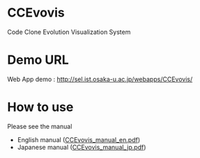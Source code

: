 # CCEvovis
Code Clone Evolution Visualization System

# Demo URL
Web App demo : http://sel.ist.osaka-u.ac.jp/webapps/CCEvovis/

# How to use
Please see the manual
- English manual ([CCEvovis_manual_en.pdf](https://github.com/hirotaka0616/CCEvovis/blob/master/CCEvovis_manual_en.pdf))
- Japanese manual ([CCEvovis_manual_jp.pdf](https://github.com/hirotaka0616/CCEvovis/blob/master/CCEvovis_manual_jp.pdf))
 
